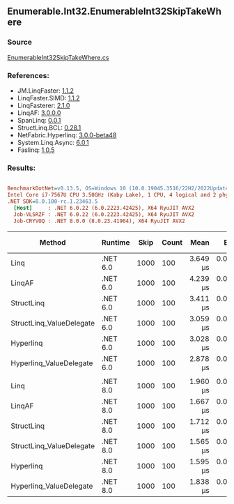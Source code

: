 ﻿## Enumerable.Int32.EnumerableInt32SkipTakeWhere

### Source
[EnumerableInt32SkipTakeWhere.cs](../LinqBenchmarks/Enumerable/Int32/EnumerableInt32SkipTakeWhere.cs)

### References:
- JM.LinqFaster: [1.1.2](https://www.nuget.org/packages/JM.LinqFaster/1.1.2)
- LinqFaster.SIMD: [1.1.2](https://www.nuget.org/packages/LinqFaster.SIMD/1.0.3)
- LinqFasterer: [2.1.0](https://www.nuget.org/packages/LinqFasterer/2.1.0)
- LinqAF: [3.0.0.0](https://www.nuget.org/packages/LinqAF/3.0.0.0)
- SpanLinq: [0.0.1](https://www.nuget.org/packages/SpanLinq/0.0.1)
- StructLinq.BCL: [0.28.1](https://www.nuget.org/packages/StructLinq/0.28.1)
- NetFabric.Hyperlinq: [3.0.0-beta48](https://www.nuget.org/packages/NetFabric.Hyperlinq/3.0.0-beta48)
- System.Linq.Async: [6.0.1](https://www.nuget.org/packages/System.Linq.Async/6.0.1)
- Faslinq: [1.0.5](https://www.nuget.org/packages/Faslinq/1.0.5)

### Results:
``` ini

BenchmarkDotNet=v0.13.5, OS=Windows 10 (10.0.19045.3516/22H2/2022Update)
Intel Core i7-7567U CPU 3.50GHz (Kaby Lake), 1 CPU, 4 logical and 2 physical cores
.NET SDK=8.0.100-rc.1.23463.5
  [Host]     : .NET 6.0.22 (6.0.2223.42425), X64 RyuJIT AVX2
  Job-VLSRZF : .NET 6.0.22 (6.0.2223.42425), X64 RyuJIT AVX2
  Job-CRYVOQ : .NET 8.0.0 (8.0.23.41904), X64 RyuJIT AVX2


```
|                   Method |  Runtime | Skip | Count |     Mean |     Error |    StdDev |   Median |        Ratio | RatioSD |   Gen0 | Allocated | Alloc Ratio |
|------------------------- |--------- |----- |------ |---------:|----------:|----------:|---------:|-------------:|--------:|-------:|----------:|------------:|
|                     Linq | .NET 6.0 | 1000 |   100 | 3.649 μs | 0.0196 μs | 0.0164 μs | 3.651 μs |     baseline |         | 0.0916 |     200 B |             |
|                   LinqAF | .NET 6.0 | 1000 |   100 | 4.239 μs | 0.0256 μs | 0.0214 μs | 4.234 μs | 1.16x slower |   0.01x | 0.0153 |      32 B |  6.25x less |
|               StructLinq | .NET 6.0 | 1000 |   100 | 3.411 μs | 0.0680 μs | 0.1804 μs | 3.330 μs | 1.07x faster |   0.05x | 0.0572 |     120 B |  1.67x less |
| StructLinq_ValueDelegate | .NET 6.0 | 1000 |   100 | 3.059 μs | 0.0233 μs | 0.0194 μs | 3.062 μs | 1.19x faster |   0.01x | 0.0153 |      32 B |  6.25x less |
|                Hyperlinq | .NET 6.0 | 1000 |   100 | 3.028 μs | 0.0409 μs | 0.0319 μs | 3.023 μs | 1.21x faster |   0.01x | 0.0153 |      32 B |  6.25x less |
|  Hyperlinq_ValueDelegate | .NET 6.0 | 1000 |   100 | 2.878 μs | 0.0314 μs | 0.0245 μs | 2.873 μs | 1.27x faster |   0.01x | 0.0153 |      32 B |  6.25x less |
|                          |          |      |       |          |           |           |          |              |         |        |           |             |
|                     Linq | .NET 8.0 | 1000 |   100 | 1.960 μs | 0.0392 μs | 0.0536 μs | 1.936 μs |     baseline |         | 0.0954 |     200 B |             |
|                   LinqAF | .NET 8.0 | 1000 |   100 | 1.667 μs | 0.0321 μs | 0.0369 μs | 1.651 μs | 1.18x faster |   0.03x | 0.0153 |      32 B |  6.25x less |
|               StructLinq | .NET 8.0 | 1000 |   100 | 1.712 μs | 0.0113 μs | 0.0125 μs | 1.717 μs | 1.15x faster |   0.04x | 0.0572 |     120 B |  1.67x less |
| StructLinq_ValueDelegate | .NET 8.0 | 1000 |   100 | 1.565 μs | 0.0122 μs | 0.0120 μs | 1.563 μs | 1.26x faster |   0.04x | 0.0153 |      32 B |  6.25x less |
|                Hyperlinq | .NET 8.0 | 1000 |   100 | 1.595 μs | 0.0290 μs | 0.0226 μs | 1.587 μs | 1.22x faster |   0.04x | 0.0153 |      32 B |  6.25x less |
|  Hyperlinq_ValueDelegate | .NET 8.0 | 1000 |   100 | 1.838 μs | 0.0105 μs | 0.0093 μs | 1.838 μs | 1.07x faster |   0.03x | 0.0153 |      32 B |  6.25x less |
